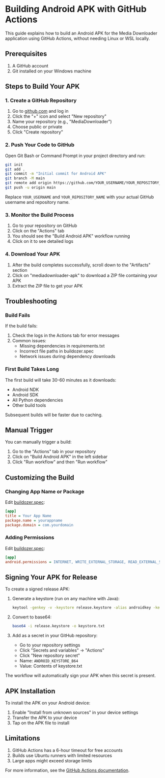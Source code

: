 # Building Android APK with GitHub Actions

This guide explains how to build an Android APK for the Media Downloader application using GitHub Actions, without needing Linux or WSL locally.

## Prerequisites

1. A GitHub account
2. Git installed on your Windows machine

## Steps to Build Your APK

### 1. Create a GitHub Repository

1. Go to [github.com](https://github.com) and log in
2. Click the "+" icon and select "New repository"
3. Name your repository (e.g., "MediaDownloader")
4. Choose public or private
5. Click "Create repository"

### 2. Push Your Code to GitHub

Open Git Bash or Command Prompt in your project directory and run:

```bash
git init
git add .
git commit -m "Initial commit for Android APK"
git branch -M main
git remote add origin https://github.com/YOUR_USERNAME/YOUR_REPOSITORY_NAME.git
git push -u origin main
```

Replace `YOUR_USERNAME` and `YOUR_REPOSITORY_NAME` with your actual GitHub username and repository name.

### 3. Monitor the Build Process

1. Go to your repository on GitHub
2. Click on the "Actions" tab
3. You should see the "Build Android APK" workflow running
4. Click on it to see detailed logs

### 4. Download Your APK

1. After the build completes successfully, scroll down to the "Artifacts" section
2. Click on "mediadownloader-apk" to download a ZIP file containing your APK
3. Extract the ZIP file to get your APK

## Troubleshooting

### Build Fails

If the build fails:
1. Check the logs in the Actions tab for error messages
2. Common issues:
   - Missing dependencies in requirements.txt
   - Incorrect file paths in buildozer.spec
   - Network issues during dependency downloads

### First Build Takes Long

The first build will take 30-60 minutes as it downloads:
- Android NDK
- Android SDK
- All Python dependencies
- Other build tools

Subsequent builds will be faster due to caching.

## Manual Trigger

You can manually trigger a build:
1. Go to the "Actions" tab in your repository
2. Click on "Build Android APK" in the left sidebar
3. Click "Run workflow" and then "Run workflow"

## Customizing the Build

### Changing App Name or Package

Edit [buildozer.spec](file:///c%3A/Users/hp/Desktop/yt1/buildozer.spec):
```ini
[app]
title = Your App Name
package.name = yourappname
package.domain = com.yourdomain
```

### Adding Permissions

Edit [buildozer.spec](file:///c%3A/Users/hp/Desktop/yt1/buildozer.spec):
```ini
[app]
android.permissions = INTERNET, WRITE_EXTERNAL_STORAGE, READ_EXTERNAL_STORAGE
```

## Signing Your APK for Release

To create a signed release APK:

1. Generate a keystore (run on any machine with Java):
   ```bash
   keytool -genkey -v -keystore release.keystore -alias androidkey -keyalg RSA -keysize 2048 -validity 10000
   ```

2. Convert to base64:
   ```bash
   base64 -i release.keystore -o keystore.txt
   ```

3. Add as a secret in your GitHub repository:
   - Go to your repository settings
   - Click "Secrets and variables" → "Actions"
   - Click "New repository secret"
   - Name: `ANDROID_KEYSTORE_B64`
   - Value: Contents of keystore.txt

The workflow will automatically sign your APK when this secret is present.

## APK Installation

To install the APK on your Android device:

1. Enable "Install from unknown sources" in your device settings
2. Transfer the APK to your device
3. Tap on the APK file to install

## Limitations

1. GitHub Actions has a 6-hour timeout for free accounts
2. Builds use Ubuntu runners with limited resources
3. Large apps might exceed storage limits

For more information, see the [GitHub Actions documentation](https://docs.github.com/en/actions).